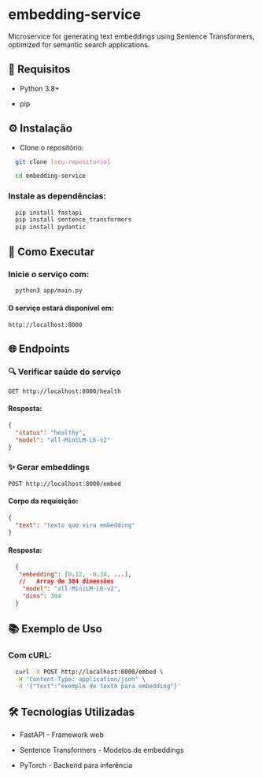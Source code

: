 # embedding-service

Microservice for generating text embeddings using Sentence Transformers, optimized for semantic search applications.

## 📌 Requisitos

- Python 3.8+

- pip

## ⚙️ Instalação

- Clone o repositório:

```bash
  git clone [seu-repositorio]
```

```bash
  cd embedding-service
```

### Instale as dependências:

```bash
  pip install fastapi
  pip install sentence_transformers
  pip install pydantic
```

## 🚀 Como Executar

### Inicie o serviço com:

```bash
  python3 app/main.py
```

#### O serviço estará disponível em:

`http://localhost:8000`

## 🌐 Endpoints

### 🔍 Verificar saúde do serviço

`GET http://localhost:8000/health`

#### Resposta:

```json
{
  "status": "healthy",
  "model": "all-MiniLM-L6-v2"
}
```

### ✨ Gerar embeddings

`POST http://localhost:8000/embed`

#### Corpo da requisição:

```json
{
  "text": "texto que vira embedding"
}
```

#### Resposta:

```json
  {
   "embedding": [0.12, -0.34, ...],
   //   Array de 384 dimensões
    "model": "all-MiniLM-L6-v2",
    "dims": 384
  }
```

## 📚 Exemplo de Uso

### Com cURL:

```bash
  curl -X POST http://localhost:8000/embed \
  -H "Content-Type: application/json" \
  -d '{"text":"exemplo de texto para embedding"}'
```

## 🛠️ Tecnologias Utilizadas

- FastAPI - Framework web

- Sentence Transformers - Modelos de embeddings

- PyTorch - Backend para inferência
